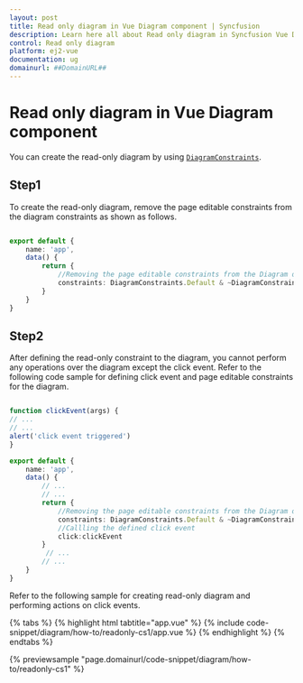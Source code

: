 ```yaml
---
layout: post
title: Read only diagram in Vue Diagram component | Syncfusion
description: Learn here all about Read only diagram in Syncfusion Vue Diagram component of Syncfusion Essential JS 2 and more.
control: Read only diagram 
platform: ej2-vue
documentation: ug
domainurl: ##DomainURL##
---
```


# Read only diagram in Vue Diagram component

You can create the read-only diagram by using [`DiagramConstraints`](./constrains#diagram-constraints).

## Step1

To create the read-only diagram, remove the page editable constraints from the diagram constraints as shown as follows.

```ts

export default {
    name: 'app',
    data() {
        return {
            //Removing the page editable constraints from the Diagram default constraints
            constraints: DiagramConstraints.Default & ~DiagramConstraints.PageEditable
        }
    }
}

```

## Step2

After defining the read-only constraint to the diagram, you cannot perform any operations over the diagram except the click event. Refer to the following code sample for defining click event and page editable constraints for the diagram.

```ts

function clickEvent(args) {
// ...
// ...
alert('click event triggered')
}

export default {
    name: 'app',
    data() {
        // ...
        // ...
        return {
            //Removing the page editable constraints from the Diagram default constraints
            constraints: DiagramConstraints.Default & ~DiagramConstraints.PageEditable,
            //Callling the defined click event
            click:clickEvent
        }
         // ...
        // ...
    }
}

```

Refer to the following sample for creating read-only diagram and performing actions on click events.

{% tabs %}
{% highlight html tabtitle="app.vue" %}
{% include code-snippet/diagram/how-to/readonly-cs1/app.vue %}
{% endhighlight %}
{% endtabs %}
        
{% previewsample "page.domainurl/code-snippet/diagram/how-to/readonly-cs1" %}
